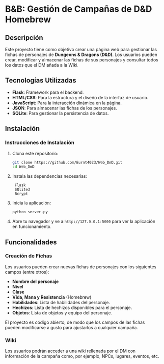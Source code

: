 # B&B: Gestión de Campañas de D&D Homebrew

## Descripción
Este proyecto tiene como objetivo crear una página web para gestionar las fichas de personajes de **Dungeons & Dragons (D&D)**. Los usuarios pueden crear, modificar y almacenar las fichas de sus personajes y consultar todos los datos que el DM añada a la Wiki.

## Tecnologías Utilizadas
- **Flask**: Framework para el backend.
- **HTML/CSS**: Para la estructura y el diseño de la interfaz de usuario.
- **JavaScript**: Para la interacción dinámica en la página.
- **JSON**: Para almacenar las fichas de los personajes.
- **SQLite**: Para gestionar la persistencia de datos.

## Instalación

### Instrucciones de Instalación
1. Clona este repositorio:
    ```bash
    git clone https://github.com/Burnt4023/Web_DnD.git
    cd Web_DnD
    ```

2. Instala las dependencias necesarias:
   ```
    Flask
    SQlite3
    Bcrypt
   ```
4. Inicia la aplicación:
    ```bash
    python server.py
    ```

5. Abre tu navegador y ve a `http://127.0.0.1:5000` para ver la aplicación en funcionamiento.

## Funcionalidades

### Creación de Fichas
Los usuarios pueden crear nuevas fichas de personajes con los siguientes campos (entre otros):
- **Nombre del personaje**
- **Nivel**
- **Clase**
- **Vida, Mana y Resistencia** (Homebrew)
- **Habilidades**: Lista de habilidades del personaje.
- **Hechizos**: Lista de hechizos disponibles para el personaje.
- **Objetos**: Lista de objetos y equipo del personaje.

El proyecto es código abierto, de modo que los campos de las fichas pueden modificarse a gusto para ajustarlos a cualquier campaña.
### Wiki
Los usuarios podrán acceder a una wiki rellenada por el DM con información de la campaña como, por ejemplo, NPCs, lugares, eventos, etc.

